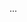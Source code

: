<panel type="success" header=":trophy: Can follow TDD :star::star::star::star:" expandable expanded no-close>

<panel type="success" header=":trophy: Can explain TDD :star::star::star::star:" expandable>
  <include src="../../book/testing/tdd/what/full.md" />
  <panel header=":trophy: Evidence" expanded>

...

  </panel>
</panel>

</panel>
